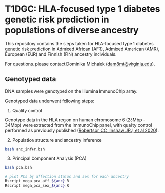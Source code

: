 # T1DGC: HLA-focused type 1 diabetes genetic risk prediction in populations of diverse ancestry

This repository contains the steps taken for HLA-focused type 1 diabetes genetic risk prediction in Admixed African (AFR), Admixed American (AMR), European (EUR) and Finnish (FIN) ancestry individuals. </br>

For questions, please contact Dominika Michalek (dam8mt@virginia.edu).

## Genotyped data
DNA samples were genotyped on the Illumina ImmunoChip array. </br>

Genotyped data underwent following steps:
1. Quality control </br>

Genotype data in the HLA region on human chromosome 6 (28Mbp - 34Mbp) were extracted from the ImmunoChip panel, with quality control performed as previously published ([Robertson CC, Inshaw JRJ, et al 2020](https://pubmed.ncbi.nlm.nih.gov/34127860/)).

2. Population structure and ancestry inference
```bash
bash anc_infer.bsh
```

3. Principal Component Analysis (PCA)
```bash
bash pca.bsh

# plot PCs by affection status and sex for each ancestry
Rscript mega_pca_aff_${anc}.R
Rscript mega_pca_sex_${anc}.R
```
